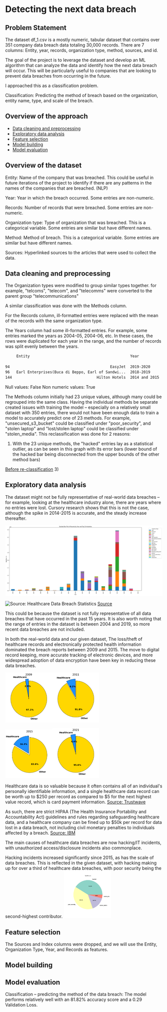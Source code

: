 # Detecting the next data breach

## Problem Statement
The dataset df_1.csv is a mostly numeric, tabular dataset that contains over 351 company data breach data totaling 30,000 records.
There are 7 columns: Entity, year, records, organization type, method, sources, and id.

The goal of the project is to leverage the dataset and develop an ML algorithm that can analyze the data and identify how the next data breach will occur. This will be particularly useful to companies that are looking to prevent data breaches from occurring in the future.

I approached this as a classification problem.

Classification: Predicting the method of breach based on the organization, entity name, type, and scale of the breach.

## Overview of the approach
- [Data cleaning and preprocessing](#data-cleaning-and-preprocessing)
- [Exploratory data analysis](#exploratory-data-analysis)
- [Feature selection](#feature-selection)
- [Model building](#model-building)
- [Model evaluation](#model-evaluation)

## Overview of the dataset
Entity: Name of the company that was breached. This could be useful in future iterations of the project to identify if there are any patterns in the names of the companies that are breached. (NLP)

Year: Year in which the breach occurred. Some entries are non-numeric.

Records: Number of records that were breached. Some entries are non-numeric.

Organization type: Type of organization that was breached. This is a categorical variable. Some entries are similar but have different names.

Method: Method of breach. This is a categorical variable. Some entries are similar but have different names.

Sources: Hyperlinked sources to the articles that were used to collect the data.

## Data cleaning and preprocessing

The Organization types were modified to group similar types together. for example, "telcoms", "telecom", and "telecomms" were converted to the parent group "telecommunications"

A similar classification was done with the Methods column.

For the Records column, ill-formatted entries were replaced with the mean of the records with the same organization type.

The Years column had some ill-formatted entries. For example, some entries marked the years as 2004-05, 2004-06, etc. In these cases, the rows were duplicated for each year in the range, and the number of records was split evenly between the years.

``` txt
     Entity                                             Year            Records     Organization type   Method  
 
94                                             EasyJet  2019-2020       13394400    transport           hacked    
96   Earl Enterprises(Buca di Beppo, Earl of Sandwi...  2018-2019       2000000     restaurant          hacked    
144                                      Hilton Hotels  2014 and 2015   363000      hotel               hacked  
```
Null values:  False
Non numeric values:  True

The Methods column initially had 23 unique values, although many could be regrouped into the same class. Having the individual methods be separate created issues with training the model – especially on a relatively small dataset with 350 entries, there would not have been enough data to train a model to accurately predict one of 23 methods. For example, "unsecured_s3_bucket" could be classified under "poor_security", and "stolen laptop" and "lost/stolen laptop" could be classified under "stolen_media". This reclassification was done for 2 reasons:
1) With the 23 unique methods, the "hacked" entries lay as a statistical outlier, as can be seen in this graph with its error bars (lower bound of the hacked bar being disconnected from the upper bounds of the other method bars)

[Before re-classification](/graphs/before_classes.png)
3) 



## Exploratory data analysis
The dataset might not be fully representative of real-world data breaches – for example, looking at the healthcare industry alone, there are years where no entries were lost. Cursory research shows that this is not the case, although the spike in 2014-2015 is accurate, and the steady increase thereafter.

![Visualizing the given dataset](graphs/industryrecords.png)

![Source: Healthcare Data Breach Statistics](https://www.hipaajournal.com/wp-content/uploads/2023/11/healthcare-data-breach-statistics-breached-records-2009-2023-oct.jpg)
[Source](https://www.hipaajournal.com/healthcare-data-breach-statistics/)


This could be because the dataset is not fully representative of all data breaches that have occurred in the past 15 years. It is also worth noting that the range of entries in the dataset is between 2004 and 2019, so more recent data breaches are not included.

In both the real-world data and our given dataset, The loss/theft of healthcare records and electronically protected health information dominated the breach reports between 2009 and 2015. The move to digital record keeping, more accurate tracking of electronic devices, and more widespread adoption of data encryption have been key in reducing these data breaches.

<img src="graphs/healthcare_2009.png" alt="Our healthcare data (2009)" width="30%" /><img src="graphs/healthcare_2011.png" alt="Our healthcare data (2011)" width="30%" />

<img src="graphs/healthcare_2015.png" alt="Our healthcare data (2015)" width="30%" /><img src="graphs/healthcare_2021.png" alt="Our healthcare data (2021)" width="30%" />


Healthcare data is so valuable because it often contains all of an individual's personally identifiable information, and a single healthcare data record can be worth up to $250 per record as compared to $5 for the next highest value record, which is card payment information. [Source: Trustwave](https://trustwave.azureedge.net/media/15350/2018-trustwave-global-security-report-prt.pdf?rnd=131992184400000000#page=31)

As such, there are strict HIPAA (The Health Insurance Portability and Accountability Act) guidelines and rules regarding safeguarding healthcare data, and a healthcare company can be fined up to $50k per record for data lost in a data breach, not including civil monetary penalties to individuals affected by a breach. [Source: IBM](https://www.ibm.com/reports/data-breach)

The main causes of healthcare data breaches are now hacking/IT incidents, with unauthorized access/disclosure incidents also commonplace.

Hacking incidents increased significantly since 2015, as has the scale of data breaches. This is reflected in the given dataset, with hacking making up for over a third of healthcare data breaches, with poor security being the second-highest contributor.
<img src="graphs/healthcare_breach_causes.png" alt="Visualizing the given dataset" width="30%" />


## Feature selection
The Sources and Index columns were dropped, and we will use the Entity, Organization Type, Year, and Records as features.

## Model building


## Model evaluation
Classification – predicting the method of the data breach: The model performs relatively well with an 81.82% accuracy score and a 0.29 Validation Loss.

